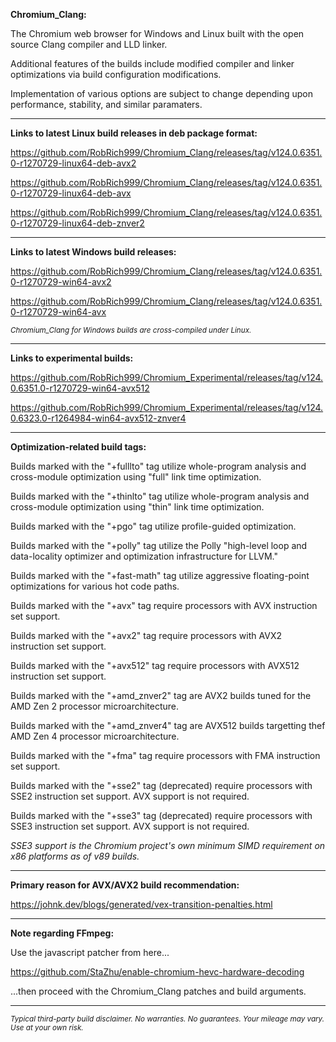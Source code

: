 **Chromium_Clang:**

The Chromium web browser for Windows and Linux built with the open source Clang compiler and LLD linker.

Additional features of the builds include modified compiler and linker optimizations via build configuration modifications.

Implementation of various options are subject to change depending upon performance, stability, and similar paramaters.

****

**Links to latest Linux build releases in deb package format:**

https://github.com/RobRich999/Chromium_Clang/releases/tag/v124.0.6351.0-r1270729-linux64-deb-avx2

https://github.com/RobRich999/Chromium_Clang/releases/tag/v124.0.6351.0-r1270729-linux64-deb-avx

https://github.com/RobRich999/Chromium_Clang/releases/tag/v124.0.6351.0-r1270729-linux64-deb-znver2

****

**Links to latest Windows build releases:**

https://github.com/RobRich999/Chromium_Clang/releases/tag/v124.0.6351.0-r1270729-win64-avx2

https://github.com/RobRich999/Chromium_Clang/releases/tag/v124.0.6351.0-r1270729-win64-avx

<sub>*Chromium_Clang for Windows builds are cross-compiled under Linux.*</sub>

****

**Links to experimental builds:**

https://github.com/RobRich999/Chromium_Experimental/releases/tag/v124.0.6351.0-r1270729-win64-avx512

https://github.com/RobRich999/Chromium_Experimental/releases/tag/v124.0.6323.0-r1264984-win64-avx512-znver4

****

**Optimization-related build tags:**

Builds marked with the "+fulllto" tag utilize whole-program analysis and cross-module optimization using "full" link time optimization.

Builds marked with the "+thinlto" tag utilize whole-program analysis and cross-module optimization using "thin" link time optimization.

Builds marked with the "+pgo" tag utilize profile-guided optimization.

Builds marked with the "+polly" tag utilize the Polly "high-level loop and data-locality optimizer and optimization infrastructure for LLVM."

Builds marked with the "+fast-math" tag utilize aggressive floating-point optimizations for various hot code paths.

Builds marked with the "+avx" tag require processors with AVX instruction set support.

Builds marked with the "+avx2" tag require processors with AVX2 instruction set support.

Builds marked with the "+avx512" tag require processors with AVX512 instruction set support.

Builds marked with the "+amd_znver2" tag are AVX2 builds tuned for the AMD Zen 2 processor microarchitecture.

Builds marked with the "+amd_znver4" tag are AVX512 builds targetting thef AMD Zen 4 processor microarchitecture.

Builds marked with the "+fma" tag require processors with FMA instruction set support.

Builds marked with the "+sse2" tag (deprecated) require processors with SSE2 instruction set support. AVX support is not required.

Builds marked with the "+sse3" tag (deprecated) require processors with SSE3 instruction set support. AVX support is not required.

*SSE3 support is the Chromium project's own minimum SIMD requirement on x86 platforms as of v89 builds.*

****

**Primary reason for AVX/AVX2 build recommendation:**

https://johnk.dev/blogs/generated/vex-transition-penalties.html


****

**Note regarding FFmpeg:**

Use the javascript patcher from here...

https://github.com/StaZhu/enable-chromium-hevc-hardware-decoding

...then proceed with the Chromium_Clang patches and build arguments.

****

<sub>*Typical third-party build disclaimer. No warranties. No guarantees. Your mileage may vary. Use at your own risk.*</sub>
